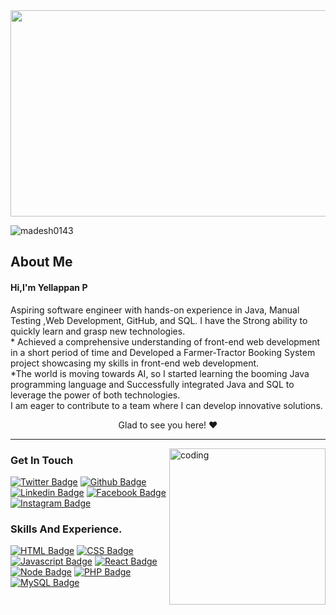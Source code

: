 
<img src="https://media.istockphoto.com/id/636526232/vector/software-engineering-banner-and-icons.jpg?s=2048x2048&w=is&k=20&c=4lsaj5ZydgU175wIBTN4KaYib9uCsm2FgBDAL88Vow8=" height="330" width="1050"/>

<p align="left"> 
<img src="https://komarev.com/ghpvc/?username=madesh0143&label=Profile%20views&color=0e75b6&style=flat" alt="madesh0143" " />
</p>


<h2>About Me</h2> 
<h4>Hi,I'm Yellappan P</h4>
<p>Aspiring software engineer with hands-on experience in Java, Manual Testing ,Web Development, GitHub, and SQL. I have the Strong ability to quickly learn and grasp new technologies. <br>
* Achieved a comprehensive understanding of front-end web development in a short period of time and Developed a Farmer-Tractor Booking System project showcasing my skills in front-end web development. <br>
*The world is moving towards AI, so I started learning the booming Java programming language and Successfully integrated Java and SQL to leverage the power of both technologies.<br>
I am eager to contribute to a team where I can develop innovative solutions.
</p>
<p align="center">Glad to see you here! ❤️</p>
<hr>
  
  <img align="right"  height="250" alt="coding" src="https://blog.imarticus.org/wp-content/uploads/2021/12/bwgg.gif">

<h3 align="left">Get In Touch</h3>
<p align="left">

[![Twitter Badge](https://img.shields.io/badge/twitter-1DA1F2?style=for-the-badge&logo=twitter&logoColor=white&link=https://twitter.com/yellappan)](https://twitter.com/yellappanp)
[![Github Badge](https://img.shields.io/badge/GitHub-100000?style=for-the-badge&logo=github&logoColor=white)](https://github.com/Madesh0143)
[![Linkedin Badge](https://img.shields.io/badge/LinkedIn-0077B5?style=for-the-badge&logo=linkedin&logoColor=white)](https://www.linkedin.com/in/yellappan0143/)
[![Facebook Badge](https://img.shields.io/badge/Facebook-1877F2?style=for-the-badge&logo=facebook&logoColor=white&link=https://www.facebook.com/yellappan0143)](https://www.facebook.com/yellappan0143)
[![Instagram Badge](https://img.shields.io/badge/Instagram-E4405F?style=for-the-badge&logo=instagram&logoColor=white)](https://instagram.com/m_a_d_e_s_h_0143)

</p>
   
 <h3 align="left">Skills And Experience.</h3>

<p align="left">

 [![HTML Badge](https://img.shields.io/badge/HTML5-E34F26?style=for-the-badge&logo=html5&logoColor=white)](https://www.w3schools.com/html/)
  [![CSS Badge](https://img.shields.io/badge/CSS3-1572B6?style=for-the-badge&logo=css3&logoColor=white)](https://www.w3schools.com/css/)
  [![Javascript Badge](https://img.shields.io/badge/JAVASCRIPT%20-%23323330.svg?&style=for-the-badge&logo=javascript&logoColor=%23F7DF1E)](https://www.w3schools.com/js/)
  [![React Badge](https://img.shields.io/badge/React-20232A?style=for-the-badge&logo=react&logoColor=61DAFB)](https://reactjs.org/)
  [![Node Badge](https://img.shields.io/badge/Node.js-339933?style=for-the-badge&logo=nodedotjs&logoColor=white)](https://nodejs.org/en/)
  [![PHP Badge](https://img.shields.io/badge/PHP-777BB4?style=for-the-badge&logo=PHP&logoColor=white)](https://www.w3schools.com/php/)
  [![MySQL Badge](https://img.shields.io/badge/MySQL-00000F?style=for-the-badge&logo=mysql&logoColor=white)](https://www.w3schools.com/MySQL/default.asp)
  
</p>      

              

               
               
               
               
               



